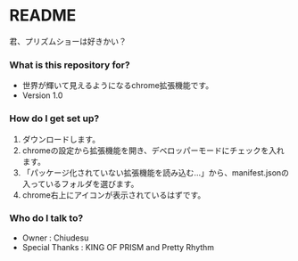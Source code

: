 # README #

君、プリズムショーは好きかい？

### What is this repository for? ###

* 世界が輝いて見えるようになるchrome拡張機能です。
* Version 1.0

### How do I get set up? ###

1. ダウンロードします。
2. chromeの設定から拡張機能を開き、デベロッパーモードにチェックを入れます。
3. 「パッケージ化されていない拡張機能を読み込む...」から、manifest.jsonの入っているフォルダを選びます。
4. chrome右上にアイコンが表示されているはずです。

### Who do I talk to? ###

* Owner : Chiudesu
* Special Thanks : KING OF PRISM and Pretty Rhythm